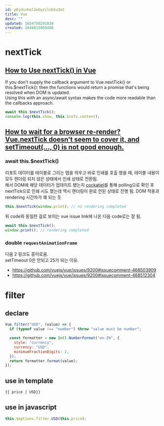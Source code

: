 ```yaml
---
id: p6jdsvhol2ebyzilnb5u3ot
title: Vue
desc: ""
updated: 1654750291030
created: 1646815969488
---
```


# nextTick

## [How to Use nextTick() in Vue](https://dmitripavlutin.com/vue-next-tick/)

If you don't supply the callback argument to Vue.nextTick() or this.$nextTick(): then the functions would return a promise that's being resolved when DOM is updated.  
Using this with an async/await syntax makes the code more readable than the callbacks approach.

```javascript
await this.$nextTick();
console.log(this.show, this.$refs.content);
```

## [How to wait for a browser re-render? Vue.nextTick doesn't seem to cover it, and setTimeout(..., 0) is not good enough.](https://github.com/vuejs/vue/issues/9200)

### await this.$nextTick()

리포트 데이터를 테이블로 그리는 탭을 띄우고 바로 인쇄를 호출 했을 때, 테이블 내용이 모두 렌더링 되지 않은 상태에서 인쇄 상태로 전환됨.  
해서 DOM에 해당 데이터가 업데이트 됐는지 [cockatiel](https://github.com/connor4312/cockatiel)를 통해 polling으로 확인 후 nextTick으로 인쇄 시도 했는데 역시 렌더링이 완료 안된 상태로 진행 됨. DOM 적용과 rendering 시간차가 꽤 되는 듯

```javascript
this.$nextTick(window.print); // no rendering completed
```

위 code와 동일한 걸로 보이는 vue issue link에 나온 다음 code로는 잘 됨.

```javascript
await this.$nextTick();
window.print(); // rendering completed
```

### double `requestAnimationFrame`

다음 2 링크도 흥미로움.  
setTimeout 0은 안되고 25가 되는 이유.

- https://github.com/vuejs/vue/issues/9200#issuecomment-468503909
- https://github.com/vuejs/vue/issues/9200#issuecomment-468512304

# filter

## declare

```javascript
Vue.filter("USD", (value) => {
  if (typeof value !== "number") throw "value must be number";

  const formatter = new Intl.NumberFormat("en-IN", {
    style: "currency",
    currency: "USD",
    minimumFractionDigits: 2,
  });
  return formatter.format(value);
});
```

## use in template

```html
{{ price | USD}}
```

## use in javascript

```javascript
this.$options.filter.USD(this.price);
```
